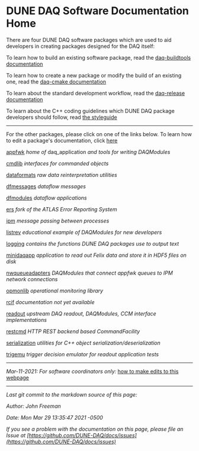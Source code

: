 # DUNE DAQ Software Documentation Home

There are four DUNE DAQ software packages which are used to aid
developers in creating packages designed for the DAQ itself:

To learn how to build an existing software package, read the [daq-buildtools documentation](packages/daq-buildtools/README.md)

To learn how to create a new package or modify the build of an existing one, read the [daq-cmake documentation](packages/daq-cmake/README.md)

To learn about the standard development workflow, read the [daq-release documentation](packages/daq-release/README.md)

To learn about the C++ coding guidelines which DUNE DAQ package developers should follow, read [the styleguide](packages/styleguide/README.md)

--------------

For the other packages, please click on one of the links below. To learn how to edit a package's documentation, click [here](editing_package_documentation.md)

[appfwk](packages/appfwk/README.md) _home of_ daq_application _and tools for writing DAQModules_

[cmdlib](packages/cmdlib/README.md) _interfaces for commanded objects_

[dataformats](packages/dataformats/README.md) _raw data reinterpretation utilities_

[dfmessages](packages/dfmessages/README.md) _dataflow messages_

[dfmodules](packages/dfmodules/README.md) _dataflow applications_

[ers](packages/ers/README.md) _fork of the ATLAS Error Reporting System_

[ipm](packages/ipm/README.md) _message passing between processes_

[listrev](packages/listrev/README.md) _educational example of DAQModules for new developers_

[logging](packages/logging/README.md) _contains the functions DUNE DAQ packages use to output text_

[minidaqapp](packages/minidaqapp/README.md) _application to read out Felix data and store it in HDF5 files on disk_

[nwqueueadapters](packages/nwqueueadapters/README.md) _DAQModules that connect appfwk queues to IPM network connections_

[opmonlib](packages/opmonlib/README.md) _operational monitoring library_

[rcif](nowhere) _documentation not yet available_

[readout](packages/readout/README.md) _upstream DAQ readout, DAQModules, CCM interface implementations_

[restcmd](packages/restcmd/README.md) _HTTP REST backend based CommandFacility_

[serialization](packages/serialization/README.md) _utilities for C++ object serialization/deserialization_

[trigemu](packages/trigemu/README.md) _trigger decision emulator for readout application tests_

------

_Mar-11-2021: For software coordinators only:_ [how to make edits to this webpage](how_to_make_edits.md)


-----

_Last git commit to the markdown source of this page:_


_Author: John Freeman_

_Date: Mon Mar 29 13:35:47 2021 -0500_

_If you see a problem with the documentation on this page, please file an Issue at [https://github.com/DUNE-DAQ/docs/issues](https://github.com/DUNE-DAQ/docs/issues)_

